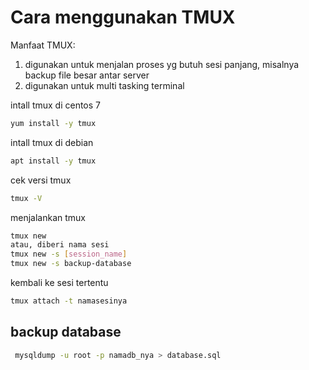 # Cara menggunakan TMUX
Manfaat TMUX:
1. digunakan untuk menjalan proses yg butuh sesi panjang, misalnya backup file besar antar server
2. digunakan untuk multi tasking terminal

intall tmux di centos 7
```bash
yum install -y tmux
```
intall tmux di debian
```bash
apt install -y tmux
```
cek versi tmux
```bash
tmux -V 
```
menjalankan tmux
```bash
tmux new 
atau, diberi nama sesi
tmux new -s [session_name] 
tmux new -s backup-database
```

kembali ke sesi tertentu
```bash
tmux attach -t namasesinya
```
## backup database
```bash
 mysqldump -u root -p namadb_nya > database.sql
```
